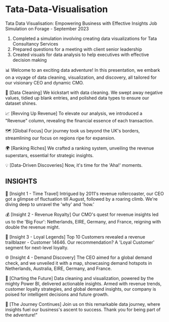 # Tata-Data-Visualisation
Tata Data Visualisation: Empowering Business with Effective Insights Job Simulation on Forage - September 2023

1) Completed a simulation involving creating data visualizations for Tata Consultancy Services
2) Prepared questions for a meeting with client senior leadership
3) Created visuals for data analysis to help executives with effective decision making


 📊 Welcome to an exciting data adventure! In this presentation, we embark on a voyage of data cleaning, visualization, and discovery, all tailored for our visionary CEO and dynamic CMO.

🧹 [Data Cleaning]
We kickstart with data cleaning. We swept away negative values, tidied up blank entries, and polished data types to ensure our dataset shines.

📈 [Revving Up Revenue]
To elevate our analysis, we introduced a "Revenue" column, revealing the financial essence of each transaction.

🗺️ [Global Focus]
Our journey took us beyond the UK's borders, streamlining our focus on regions ripe for expansion.

🌍 [Ranking Riches]
We crafted a ranking system, unveiling the revenue superstars, essential for strategic insights.

💡 [Data-Driven Discoveries]
Now, it's time for the 'Aha!' moments.

## INSIGHTS

📆 [Insight 1 - Time Travel]
Intrigued by 2011's revenue rollercoaster, our CEO got a glimpse of fluctuation till August, followed by a roaring climb. We're diving deep to unravel the 'why' and 'how.'

💰 [Insight 2 - Revenue Royalty]
Our CMO's quest for revenue insights led us to the 'Big Four': Netherlands, EIRE, Germany, and France, reigning with double the revenue might.

🤝 [Insight 3 - Loyal Legends]
Top 10 Customers revealed a revenue trailblazer - Customer 14646. Our recommendation? A 'Loyal Customer' segment for next-level loyalty.

🌐 [Insight 4 - Demand Discovery]
The CEO aimed for a global demand check, and we unveiled it with a map, showcasing demand hotspots in Netherlands, Australia, EIRE, Germany, and France.

🚀 [Charting the Future]
Data cleaning and visualization, powered by the mighty Power BI, delivered actionable insights. Armed with revenue trends, customer loyalty strategies, and global demand insights, our company is poised for intelligent decisions and future growth.

🌟 [The Journey Continues]
Join us on this remarkable data journey, where insights fuel our business's ascent to success. Thank you for being part of the adventure!"

